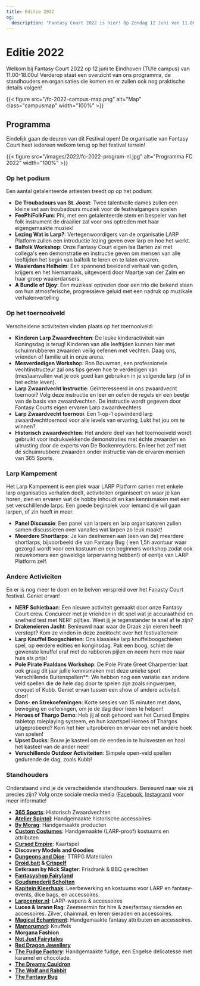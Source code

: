 ```yaml
---
title: Editie 2022
og:
  description: "Fantasy Court 2022 is hier! Op Zondag 12 Juni van 11.00-18.00u op de TU/e-campus staan we er weer met onze collectie aan LARP en fantasy-gerelateerde markt en activiteiten voor alle leeftijden!"
---
```


# Editie 2022
Welkom bij Fantasy Court 2022 op 12 juni te Eindhoven (TU/e campus) van 11.00-18.00u! Verderop staat een overzicht van ons programma, de standhouders en organisaties die komen en er zullen ook nog praktische details volgen!

{{< figure src="/fc-2022-campus-map.png" alt="Map" class="campusmap" width="100%" >}}

## Programma
Eindelijk gaan de deuren van dit Festival open! De organisatie van Fantasy Court heet iedereen welkom terug op het festival terrein!

{{< figure src="/images/2022/fc-2022-program-nl.jpg" alt="Programma FC 2022" width="100%" >}}


### Op het podium
Een aantal getalenteerde artiesten treedt op op het podium:
- **De Troubadours van St. Joost**: Twee talentvolle dames zullen een kleine set aan troubadours muziek voor de festivalgangers spelen
- **FeePhiFolkFum**: Phi, met een getalenteerde stem en bespeler van het folk instrument de draailier zal voor ons optreden met haar eigengemaakte muziek!
- **Lezing Wat is Larp?**: Vertegenwoordigers van de organisatie LARP Platform zullen een introductie lezing geven over larp en hoe het werkt.
- **Balfolk Workshop**: Onze Fantasy Court eigen Isa Barten zal met collega's een demonstratie en instructie geven om mensen van alle leeftijden het begin van balfolk te leren en te laten ervaren.
- **Waaierdans Helheim**: Een spannend beeldend verhaal van goden, krijgers en het hiernamaals, uitgevoerd door Maartje van der Zalm en haar groep waaierdansers.
- **A Bundle of Djoy**: Een muzikaal optreden door een trio die bekend staan om hun atmosferische, progressieve geluid met een nadruk op muzikale verhalenvertelling

### Op het toernooiveld
Verscheidene activiteiten vinden plaats op het toernooiveld:
- **Kinderen Larp Zwaardvechten**: De leuke kinderactiviteit van Koningsdag is terug! Kinderen van alle leeftijden kunnen hier met schuimrubberen zwaarden veilig oefenen met vechten. Daag ons, vrienden of familie uit in onze arena.
- **Mesverdedigen Worksho**p: Ron Bouwman, een professionele vechtinstructeur zal ons tips geven hoe te verdedigen van (mes)aanvallen wat je ook goed kan gebruiken in je volgende larp (of in het echte leven).
- **Larp Zwaardvecht Instructie**: Geïnteresseerd in ons zwaardvecht toernooi? Volg deze instructie en leer en oefen de regels en een beetje van de basis van zwaardvechten. De instructie wordt gegeven door Fantasy Courts eigen ervaren Larp zwaardvechters
- **Larp Zwaardvecht toernooi**: Een 1-op-1 opwindend larp zwaardvechttoernooi voor alle levels van ervaring, Lukt het jou om te winnen?
- **Historisch zwaardvechten**: Het andere deel van het toernooiveld wordt gebruikt voor indrukwekkende demonstraties met échte zwaarden en uitrusting door de experts van De Bockenreyders. En leer het zelf met de schuimrubbere zwaarden onder instructie van de ervaren mensen van 365 Sports.

### Larp Kampement
Het Larp Kampement is een plek waar LARP Platform samen met enkele larp organisaties verhalen deelt, activiteiten organiseert en waar je kan horen, zien en ervaren wat de hobby inhoudt en kan kennismaken met een set verschilllende larps. Een goede beginplek voor iemand die wil gaan larpen, of zin heeft in meer.
- **Panel Discussie**: Een panel van larpers en larp organisatoren zullen samen discussiëren over  vanalles wat larpen zo leuk maakt!
- **Meerdere Shortlarps**: Je kan deelnemen aan (een van de) meerdere shortlarps, bijvoorbeeld die van Fantasy Bug ( een 1,5h avontuur waar gezorgd wordt voor een kostuum en een beginners workshop zodat ook nieuwkomers een geweldige larpervaring hebben!) of eentje van LARP Platform zelf.

### Andere Activieiten
En er is nog meer te doen en te belven verspreid over het Fanasty Court festival. Geniet ervan!
- **NERF Schietbaan**: Een nieuwe activiteit gemaakt door onze Fantasy Court crew. Concureer met je vrienden in dit spel wat je accuraatheid en snelheid test met NERF pijltjes. Weet jij je tegenstander te snel af te zijn?
- **Drakeneieren Jacht**: Benieuwd naar waar de Draak zijn eieren heeft verstopt? Kom ze vinden in deze zoektocht over het festivalterrein
- **Larp Knuffel Boogschieten**: Ons klassieke larp knuffelboogschieten spel, op eerdere edities en konginsdag. Pak een boog, schiet de gewenste knuffel eraf met de rubberen pijlen en neem hem mee naar huis als prijs!
- **Pole Pirate Paaldans Workshop**: De Pole Pirate Greet Charpentier laat ook graag dit jaar jullie kennismaken met deze unieke sport
Verschillende Buitenspellen**: We hebben nog een variatie aan andere veld spellen die de hele dag door te spelen zijn zoals ringwerpen, croquet of Kubb. Geniet ervan tussen een show of andere activiteit door!
- **Dans- en Strekoefeningen**: Korte sessies van 15 minuten met dans, beweging en oefeningen, om je de dag door heen te helpen!
- **Heroes of Thargo Demo**: Heb jij al ooit gehoord van het Cursed Empire tabletop roleplaying systeem, en hun kaartspel Heroes of Thargos uitgeprobeerd? Kom het hier uitproberen en ervaar een net andere hoek van spelen!
- **Upset Ducks**: Bouw je kasteel om de eenden in te huisvesten en haal het kasteel van de ander neer!
- **Verschillende Outdoor Activiteiten**: Simpele open-veld spellen gedurende de dag, zoals Kubb!

### Standhouders
Onderstaand vind je de verscheidende standhouders. Benieuwd naar wie zij precies zijn? Volg onze sociale media media ([Facebook](https://www.facebook.com/FantasyCourt/), [Instagram](http://instagram.com/fantasycourtnl)) voor meer informatie!
- **[365 Sports](https://www.365sports.nl/)**: Historisch Zwaardvechten
- **[Atelier Spintol](https://www.facebook.com/AtelierSpintol/)**: Handgemaakte historische accessoires
- **[By Morag](https://www.bymorag.nl/)**: Handgemaakte producten
- **[Custom Costumes](https://customcostumes.nl/)**: Handgemaakte (LARP-proof) kostuums en attributen
- **[Cursed Empire](https://www.cursedempire.com/)**: Kaartspel
- **Discovery Models and Goodies**
- **[Dungeons and Dice](https://dungeonsanddice.nl/)**: TTRPG Materialen
- **[Droid.bait](ttps://www.instagram.com/droid.bait) & [Crispelf](https://instagram.com/crispelf?igshid=YmMyMTA2M2Y=)**
- **Eetkraam by Nick Slagter**: Frisdrank & BBQ gerechten
- **[Fantasyshop Fairyland](https://www.fairyland.nl/)**
- **[Goudsmederij Scholten](https://www.goudsmederijscholten.nl/)**
- **[Kapitein Kleerhaak](https://www.facebook.com/kapiteinkleerhaak)**: Leerbewerking en kostuums voor LARP en fantasy-events, dice bags, en accessoires.
- **[Larpcenter.nl](https://www.larpcenter.nl/)**: LARP-wapens & accessoires
- **Lucea & Iarann Rag**: Zeemeermin for hire & zee/fantasy sieraden en accessoires. Zilver, chainmail, en leren sieraden en accessoires.
- **[Magical Echantment](https://www.facebook.com/m.enchantment)**: Handgemaakte fantasy attributen en accessoires.
- **[Mamorumori](https://www.mamorumori.com)**: Knuffels
- **Morgana Fashion**
- **[Not Just Fairytales](https://www.instagram.com/notjustfairytales_art/)**
- **[Red Dragon Jewellery](https://www.facebook.com/Red-Dragon-Jewellery-124341941565249/)**
- **[The Fudge Factory](https://the-fudge-factory.com/)**: Handgemaakte fudge, een Engelse delicatesse met karamel en chocolade.
- **[The Dreamy Cauldron](https://www.instagram.com/thedreamycauldron.shop/)**
- **[The Wolf and Rabbit](https://www.thewolfandrabbit.com)**
- **[The Fantasy Bug](https://www.thefantasybug.nl)**
